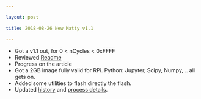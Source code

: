 ```yaml
---

layout: post

title: 2018-08-26 New Matty v1.1

---
```



-   Got a v1.1 out, for 0 &lt; nCycles &lt; 0xFFFF
-   Reviewed [Readme](/Readme.md)
-   Progress on the article
-   Got a 2GB image fully valid for RPi. Python: Jupyter, Scipy,
    Numpy, .. all gets on.
-   Added some utilities to flash directly the flash.
-   Updated [history](/include/AddHistory.md) and [process
    details](/include/AddDocProcess.md).

